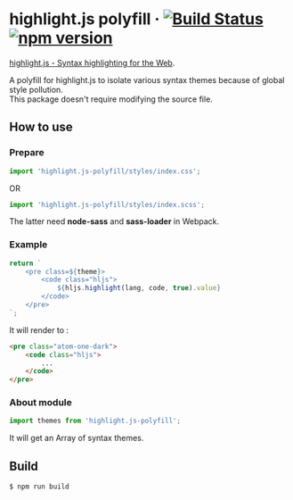 # highlight.js polyfill &middot; [![Build Status](https://travis-ci.org/ChouUn/highlight.js-polyfill.svg?branch=master)](https://travis-ci.org/ChouUn/highlight.js-polyfill) [![npm version](https://img.shields.io/npm/v/highlight.js-polyfill.svg?style=flat)](https://www.npmjs.com/package/highlight.js-polyfill)

[highlight.js - Syntax highlighting for the Web](https://highlightjs.org/).

A polyfill for highlight.js to isolate various syntax themes because of global style pollution.   
This package doesn't require modifying the source file.

## How to use

### Prepare

```jsx
import 'highlight.js-polyfill/styles/index.css';
```
OR
```jsx
import 'highlight.js-polyfill/styles/index.scss';
```
The latter need **node-sass** and **sass-loader** in Webpack.

### Example

```jsx
return `
    <pre class=${theme}>
        <code class="hljs">
            ${hljs.highlight(lang, code, true).value}
        </code>
    </pre>
`;
```
It will render to :
```html
<pre class="atom-one-dark">
    <code class="hljs">
        ...
    </code>
</pre>
```

### About module

```jsx
import themes from 'highlight.js-polyfill';
```
It will get an Array of syntax themes.

## Build

```shell
$ npm run build 
```